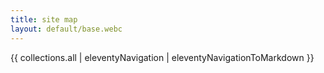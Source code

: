 ```yaml
---
title: site map
layout: default/base.webc
---
```


{{ collections.all | eleventyNavigation | eleventyNavigationToMarkdown }}